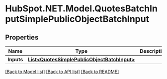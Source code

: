 # HubSpot.NET.Model.QuotesBatchInputSimplePublicObjectBatchInput

## Properties

Name | Type | Description | Notes
------------ | ------------- | ------------- | -------------
**Inputs** | [**List&lt;QuotesSimplePublicObjectBatchInput&gt;**](QuotesSimplePublicObjectBatchInput.md) |  | 

[[Back to Model list]](../README.md#documentation-for-models) [[Back to API list]](../README.md#documentation-for-api-endpoints) [[Back to README]](../README.md)

